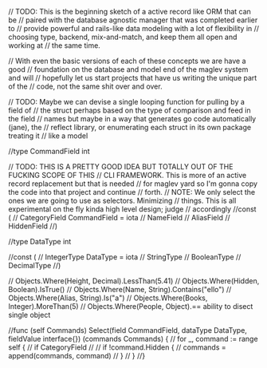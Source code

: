 // TODO: This is the beginning sketch of a active record like ORM that can be
// paired with the database agnostic manager that was completed earlier to
// provide powerful and rails-like data modeling with a lot of flexibility in
// choosing type, backend, mix-and-match, and keep them all open and working at
// the same time.

// With even the basic versions of each of these concepts we are have a good
// foundation on the database and model end of the maglev system and will
// hopefully let us start projects that have us writing the unique part of the
// code, not the same shit over and over.

// TODO: Maybe we can devise a single looping function for pulling by a field of
// the struct perhaps based on the type of comparison and feed in the field
// names but maybe in a way that generates go code automatically (jane), the
// reflect library, or enumerating each struct in its own package treating it
// like a model

//type CommandField int

// TODO: THIS IS A PRETTY GOOD IDEA BUT TOTALLY OUT OF THE FUCKING SCOPE OF THIS
// CLI FRAMEWORK. This is more of an active record replacement but that is needed
// for maglev yard so I'm gonna copy the code into that project and continue
// forth.
// NOTE: We only select the ones we are going to use as selectors. Minimizing
// things. This is all experimental on the fly kinda high level design; judge
// accordingly
//const (
//  CategoryField CommandField = iota
//  NameField
//  AliasField
//  HiddenField
//)

//type DataType int

//const (
//  IntegerType DataType = iota
//  StringType
//  BooleanType
//  DecimalType
//)

// Objects.Where(Height, Decimal).LessThan(5.41)
// Objects.Where(Hidden, Boolean).IsTrue()
// Objects.Where(Name, String).Contains("ello")
// Objects.Where(Alias, String).Is("a")
// Objects.Where(Books, Integer).MoreThan(5)
// Objects.Where(People, Object).== ability to disect single object

//func (self Commands) Select(field CommandField, dataType DataType, fieldValue interface{}) (commands Commands) {
//  for _, command := range self {
//    if CategoryField
//
//    if !command.Hidden {
//      commands = append(commands, command)
//    }
//  }
//}
